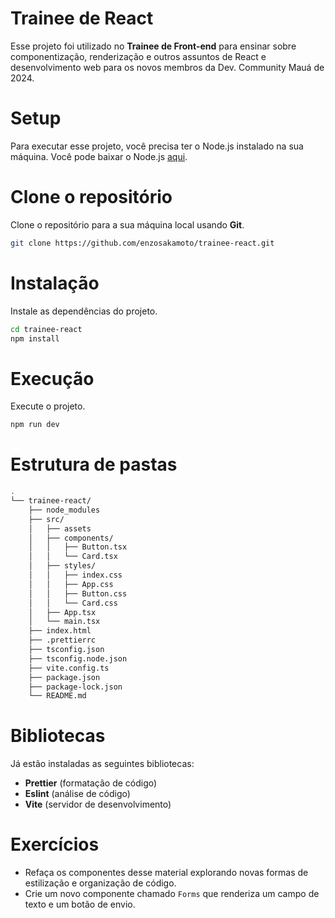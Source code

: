 # Trainee de React

Esse projeto foi utilizado no **Trainee de Front-end** para ensinar sobre componentização, renderização e outros assuntos de React e desenvolvimento web para os novos membros da Dev. Community Mauá de 2024.

# Setup

Para executar esse projeto, você precisa ter o Node.js instalado na sua máquina. Você pode baixar o Node.js [aqui](https://nodejs.org/en/).

# Clone o repositório

Clone o repositório para a sua máquina local usando **Git**.

```bash
git clone https://github.com/enzosakamoto/trainee-react.git
```

# Instalação

Instale as dependências do projeto.

```bash
cd trainee-react
npm install
```

# Execução

Execute o projeto.

```bash
npm run dev
```

# Estrutura de pastas

```bash
.
└── trainee-react/
    ├── node_modules
    ├── src/
    │   ├── assets
    │   ├── components/
    │   │   ├── Button.tsx
    │   │   └── Card.tsx
    │   ├── styles/
    │   │   ├── index.css
    │   │   ├── App.css
    │   │   ├── Button.css
    │   │   └── Card.css
    │   ├── App.tsx
    │   └── main.tsx
    ├── index.html
    ├── .prettierrc
    ├── tsconfig.json
    ├── tsconfig.node.json
    ├── vite.config.ts
    ├── package.json
    ├── package-lock.json
    └── README.md
```

# Bibliotecas

Já estão instaladas as seguintes bibliotecas:
- **Prettier** (formatação de código)
- **Eslint** (análise de código)
- **Vite** (servidor de desenvolvimento)

# Exercícios

- Refaça os componentes desse material explorando novas formas de estilização e organização de código.
- Crie um novo componente chamado `Forms` que renderiza um campo de texto e um botão de envio.
